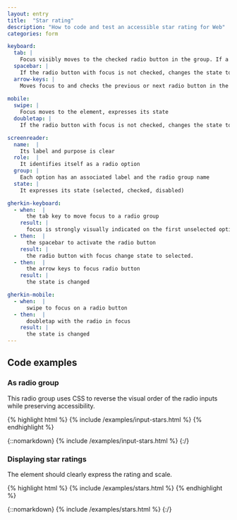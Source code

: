 ```yaml
---
layout: entry
title:  "Star rating"
description: "How to code and test an accessible star rating for Web"
categories: form

keyboard:
  tab: |
    Focus visibly moves to the checked radio button in the group. If a radio button is not checked, focus moves to the first radio button in the group.
  spacebar: |
    If the radio button with focus is not checked, changes the state to checked.  Otherwise, does nothing.
  arrow-keys: |
    Moves focus to and checks the previous or next radio button in the group
        
mobile:
  swipe: |
    Focus moves to the element, expresses its state
  doubletap: |
    If the radio button with focus is not checked, changes the state to checked. Otherwise, does nothing.

screenreader:
  name:  |
    Its label and purpose is clear
  role:  |
    It identifies itself as a radio option
  group: |
    Each option has an associated label and the radio group name
  state: |
    It expresses its state (selected, checked, disabled)

gherkin-keyboard: 
  - when:  |
      the tab key to move focus to a radio group
    result: |
      focus is strongly visually indicated on the first unselected option or the selected option
  - then:  |
      the spacebar to activate the radio button
    result: |
      the radio button with focus change state to selected.
  - then:  |
      the arrow keys to focus radio button
    result: |
      the state is changed

gherkin-mobile:
  - when:  |
      swipe to focus on a radio button
  - then:  |
      doubletap with the radio in focus
    result: |
      the state is changed
---
```


## Code examples

### As radio group

This radio group uses CSS to reverse the visual order of the radio inputs while preserving accessibility.

{% highlight html %}
{% include /examples/input-stars.html %}
{% endhighlight %}

{::nomarkdown}
{% include /examples/input-stars.html %}
{:/}

### Displaying star ratings

The element should clearly express the rating and scale.

{% highlight html %}
{% include /examples/stars.html %}
{% endhighlight %}

{::nomarkdown}
{% include /examples/stars.html %}
{:/}





